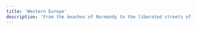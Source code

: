 ```yaml
---
title: 'Western Europe'
description: 'From the beaches of Normandy to the liberated streets of Paris. Here freedom was conquered meter by meter, house by house. Between the fields of France and the bombed cities, Western Europe regained its breath after years of darkness.'
---
```

